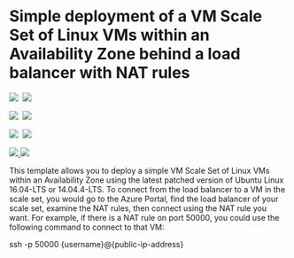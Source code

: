 # Simple deployment of a VM Scale Set of Linux VMs within an Availability Zone behind a load balancer with NAT rules

<IMG SRC="https://azbotstorage.blob.core.windows.net/badges/201-vmss-linux-nat-zones/PublicLastTestDate.svg" />&nbsp;
<IMG SRC="https://azbotstorage.blob.core.windows.net/badges/201-vmss-linux-nat-zones/PublicDeployment.svg" />&nbsp;

<IMG SRC="https://azbotstorage.blob.core.windows.net/badges/201-vmss-linux-nat-zones/FairfaxLastTestDate.svg" />&nbsp;
<IMG SRC="https://azbotstorage.blob.core.windows.net/badges/201-vmss-linux-nat-zones/FairfaxDeployment.svg" />&nbsp;

<IMG SRC="https://azbotstorage.blob.core.windows.net/badges/201-vmss-linux-nat-zones/BestPracticeResult.svg" />&nbsp;
<IMG SRC="https://azbotstorage.blob.core.windows.net/badges/201-vmss-linux-nat-zones/CredScanResult.svg" />&nbsp;

<a href="https://portal.azure.com/#create/Microsoft.Template/uri/https%3A%2F%2Fraw.githubusercontent.com%2FAzure%2Fazure-quickstart-templates%2Fmaster%2F201-vmss-linux-nat-zones%2Fazuredeploy.json" target="_blank">
    <img src="http://azuredeploy.net/deploybutton.png"/>
</a>
<a href="http://armviz.io/#/?load=https%3A%2F%2Fraw.githubusercontent.com%2FAzure%2Fazure-quickstart-templates%2Fmaster%2F201-vmss-linux-nat-zones%2Fazuredeploy.json" target="_blank">
    <img src="http://armviz.io/visualizebutton.png"/>
</a>

This template allows you to deploy a simple VM Scale Set of Linux VMs within an Availability Zone using the latest patched version of Ubuntu Linux 16.04-LTS or 14.04.4-LTS. To connect from the load balancer to a VM in the scale set, you would go to the Azure Portal, find the load balancer of your scale set, examine the NAT rules, then connect using the NAT rule you want. For example, if there is a NAT rule on port 50000, you could use the following command to connect to that VM:

ssh -p 50000 {username}@{public-ip-address}

